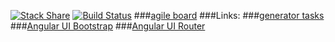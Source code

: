 [![Stack Share](http://img.shields.io/badge/tech-stack-0690fa.svg?style=flat)](http://stackshare.io/quasiunafantasia/pets-proj)
[![Build Status](https://travis-ci.org/quasiunafantasia/pet-shelter.svg?branch=master)](https://travis-ci.org/quasiunafantasia/pet-shelter)
###[agile board](https://trello.com/b/r8VtWxEG/our-board)
###Links:
###[generator tasks](https://github.com/DaftMonk/generator-angular-fullstack#app)
###[Angular UI Bootstrap](http://angular-ui.github.io/bootstrap/)
###[Angular UI Router](https://github.com/angular-ui/ui-router)

